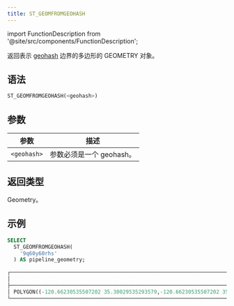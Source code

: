 ```yaml
---
title: ST_GEOMFROMGEOHASH
---
```

import FunctionDescription from '@site/src/components/FunctionDescription';

<FunctionDescription description="引入或更新: v1.2.402"/>

返回表示 [geohash](https://en.wikipedia.org/wiki/Geohash) 边界的多边形的 GEOMETRY 对象。

## 语法

```sql
ST_GEOMFROMGEOHASH(<geohash>)
```

## 参数

| 参数        | 描述                     |
|-------------|--------------------------|
| `<geohash>` | 参数必须是一个 geohash。 |

## 返回类型

Geometry。

## 示例

```sql
SELECT
  ST_GEOMFROMGEOHASH(
    '9q60y60rhs'
  ) AS pipeline_geometry;

┌──────────────────────────────────────────────────────────────────────────────────────────────────────────────────────────────────────────────────────────────────────────────────────────────────────────┐
│                                                                                     st_geomfromgeohash('9q60y60rhs')                                                                                     │
├──────────────────────────────────────────────────────────────────────────────────────────────────────────────────────────────────────────────────────────────────────────────────────────────────────────┤
│ POLYGON((-120.66230535507202 35.30029535293579,-120.66230535507202 35.30030071735382,-120.66229462623596 35.30030071735382,-120.66229462623596 35.30029535293579,-120.66230535507202 35.30029535293579)) │
└──────────────────────────────────────────────────────────────────────────────────────────────────────────────────────────────────────────────────────────────────────────────────────────────────────────┘
```